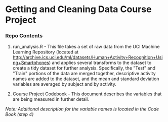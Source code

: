 # Getting and Cleaning Data Course Project
### Repo Contents
1. run_analysis.R - This file takes a set of raw data from the UCI Machine Learning Repository (located at http://archive.ics.uci.edu/ml/datasets/Human+Activity+Recognition+Using+Smartphones) and applies several transforms to the dataset to create a tidy dataset for further analysis. Specifically, the "Test" and "Train" portions of the data are merged together, descriptive activity names are added to the dataset, and the mean and standard deviation variables are averaged by subject and by activity.

2. Course Project Codebook - This document describes the variables that are being measured in further detail.

<i> Note: Additional description for the variable names is located in the Code Book (step 4)
